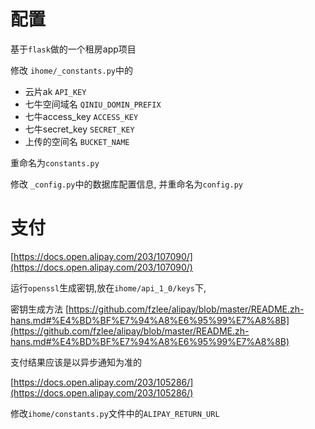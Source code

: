 # 配置
基于`flask`做的一个租房app项目

修改 `ihome/_constants.py`中的
* 云片ak
`API_KEY`
* 七牛空间域名
`QINIU_DOMIN_PREFIX`
* 七牛access_key
`ACCESS_KEY`
* 七牛secret_key
`SECRET_KEY`
* 上传的空间名
`BUCKET_NAME`

重命名为`constants.py`

修改 `_config.py`中的数据库配置信息, 并重命名为`config.py`


# 支付

[https://docs.open.alipay.com/203/107090/](https://docs.open.alipay.com/203/107090/)

运行`openssl`生成密钥,放在`ihome/api_1_0/keys`下,

密钥生成方法
[https://github.com/fzlee/alipay/blob/master/README.zh-hans.md#%E4%BD%BF%E7%94%A8%E6%95%99%E7%A8%8B](https://github.com/fzlee/alipay/blob/master/README.zh-hans.md#%E4%BD%BF%E7%94%A8%E6%95%99%E7%A8%8B)

支付结果应该是以异步通知为准的

[https://docs.open.alipay.com/203/105286/](https://docs.open.alipay.com/203/105286/)

修改`ihome/constants.py`文件中的`ALIPAY_RETURN_URL`